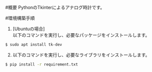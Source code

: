 #概要
PythonのTkinterによるアナログ時計です。

#環境構築手順
1. [Ubuntuの場合]<br>以下のコマンドを実行し、必要なパッケージをインストールします。

```bash
$ sudo apt install tk-dev
```

2. 以下のコマンドを実行し、必要なライブラリをインストールします。

```bash
$ pip install -r requirement.txt
```
